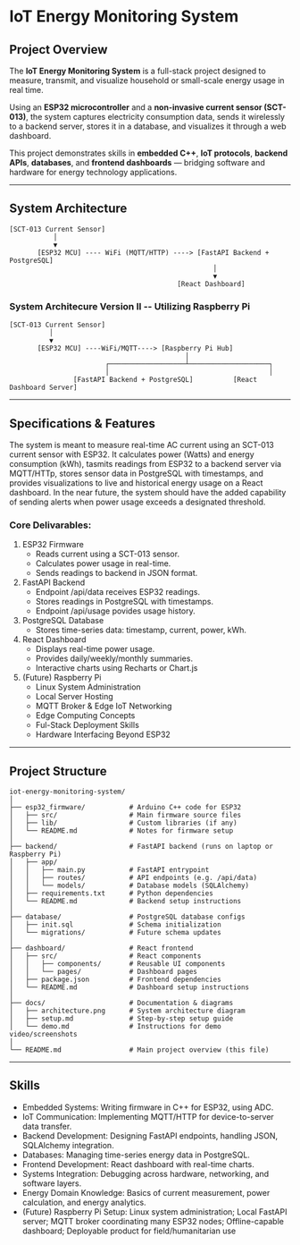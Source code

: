 # IoT Energy Monitoring System

## Project Overview
The **IoT Energy Monitoring System** is a full-stack project designed to measure, transmit, and visualize household or small-scale energy usage in real time.  

Using an **ESP32 microcontroller** and a **non-invasive current sensor (SCT-013)**, the system captures electricity consumption data, sends it wirelessly to a backend server, stores it in a database, and visualizes it through a web dashboard.  

This project demonstrates skills in **embedded C++**, **IoT protocols**, **backend APIs**, **databases**, and **frontend dashboards** — bridging software and hardware for energy technology applications.  

---

## System Architecture
```plaintext
[SCT-013 Current Sensor]
           │
           ▼
       [ESP32 MCU] ---- WiFi (MQTT/HTTP) ----> [FastAPI Backend + PostgreSQL]
                                                   │
                                                   ▼
                                          [React Dashboard]
```

### System Architecure Version II -- Utilizing Raspberry Pi
```plaintext
[SCT-013 Current Sensor] 
          │
          ▼
       [ESP32 MCU] ----WiFi/MQTT----> [Raspberry Pi Hub]
                                            │
                        ┌───────────────────┴────────────────────┐
                        │                                        │
                [FastAPI Backend + PostgreSQL]          [React Dashboard Server]
```

---

## Specifications & Features
The system is meant to measure real-time AC current using an SCT-013 current sensor with ESP32. It calculates power (Watts) and energy consumption (kWh), tasmits readings from ESP32 to a backend server via MQTT/HTTp, stores sensor data in PostgreSQL with timestamps, and provides visualizations to live and historical energy usage on a React dashboard. In the near future, the system should have the added capability of sending alerts when power usage exceeds a designated threshold. 

### Core Delivarables: 
1. ESP32 Firmware
   - Reads current using a SCT-013 sensor.
   - Calculates power usage in real-time.
   - Sends readings to backend in JSON format.
2. FastAPI Backend
   - Endpoint /api/data receives ESP32 readings.
   - Stores readings in PostgreSQL with timestamps.
   - Endpoint /api/usage povides usage history. 
3. PostgreSQL Database
   - Stores time-series data: timestamp, current, power, kWh.
4. React Dashboard
   - Displays real-time power usage.
   - Provides daily/weekly/monthly summaries.
   - Interactive charts using Recharts or Chart.js
5. (Future) Raspberry Pi
   - Linux System Administration
   - Local Server Hosting
   - MQTT Broker & Edge IoT Networking
   - Edge Computing Concepts
   - Ful-Stack Deployment Skills
   - Hardware Interfacing Beyond ESP32

--- 

## Project Structure

```plaintext
iot-energy-monitoring-system/
│
├── esp32_firmware/           # Arduino C++ code for ESP32
│   ├── src/                  # Main firmware source files
│   ├── lib/                  # Custom libraries (if any)
│   └── README.md             # Notes for firmware setup
│
├── backend/                  # FastAPI backend (runs on laptop or Raspberry Pi)
│   ├── app/                  
│   │   ├── main.py           # FastAPI entrypoint
│   │   ├── routes/           # API endpoints (e.g. /api/data)
│   │   └── models/           # Database models (SQLAlchemy)
│   ├── requirements.txt      # Python dependencies
│   └── README.md             # Backend setup instructions
│
├── database/                 # PostgreSQL database configs
│   ├── init.sql              # Schema initialization
│   └── migrations/           # Future schema updates
│
├── dashboard/                # React frontend
│   ├── src/                  # React components
│   │   ├── components/       # Reusable UI components
│   │   └── pages/            # Dashboard pages
│   ├── package.json          # Frontend dependencies
│   └── README.md             # Dashboard setup instructions
│
├── docs/                     # Documentation & diagrams
│   ├── architecture.png      # System architecture diagram
│   ├── setup.md              # Step-by-step setup guide
│   └── demo.md               # Instructions for demo video/screenshots
│
└── README.md                 # Main project overview (this file)
```

--- 

## Skills
- Embedded Systems: Writing firmware in C++ for ESP32, using ADC.
- IoT Communication: Implementing MQTT/HTTP for device-to-server data transfer.
- Backend Development: Designing FastAPI endpoints, handling JSON, SQLAlchemy integration.
- Databases: Managing time-series energy data in PostgreSQL.
- Frontend Development: React dashboard with real-time charts.
- Systems Integration: Debugging across hardware, networking, and software layers.
- Energy Domain Knowledge: Basics of current measurement, power calculation, and energy analytics.
- (Future) Raspberry Pi Setup: Linux system administration; Local FastAPI server; MQTT broker coordinating many ESP32 nodes; Offline-capable dashboard; Deployable product for field/humanitarian use 


